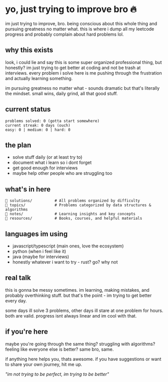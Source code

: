 # yo, just trying to improve bro 🔥

im just trying to improve, bro. being conscious about this whole thing and pursuing greatness no matter what. this is where i dump all my leetcode progress and probably complain about hard problems lol.

## why this exists

look, i could lie and say this is some super organized professional thing, but honestly? im just trying to get better at coding and not be trash at interviews. every problem i solve here is me pushing through the frustration and actually learning something.

im pursuing greatness no matter what - sounds dramatic but that's literally the mindset. small wins, daily grind, all that good stuff.

## current status

```
problems solved: 0 (gotta start somewhere)
current streak: 0 days (ouch)
easy: 0 | medium: 0 | hard: 0
```

## the plan

- solve stuff daily (or at least try to)
- document what i learn so i dont forget
- get good enough for interviews
- maybe help other people who are struggling too

## what's in here

```
📁 solutions/          # All problems organized by difficulty
📁 topics/             # Problems categorized by data structures & algorithms
📁 notes/              # Learning insights and key concepts
📁 resources/          # Books, courses, and helpful materials
```

## languages im using

- javascript/typescript (main ones, love the ecosystem)
- python (when i feel like it)
- java (maybe for interviews)
- honestly whatever i want to try - rust? go? why not

## real talk

this is gonna be messy sometimes. im learning, making mistakes, and probably overthinking stuff. but that's the point - im trying to get better every day.

some days ill solve 3 problems, other days ill stare at one problem for hours. both are valid. progress isnt always linear and im cool with that.

## if you're here

maybe you're going through the same thing? struggling with algorithms? feeling like everyone else is better? same bro, same. 

if anything here helps you, thats awesome. if you have suggestions or want to share your own journey, hit me up.

*"im not trying to be perfect, im trying to be better"*
